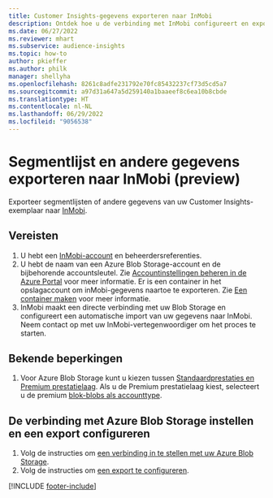 ```yaml
---
title: Customer Insights-gegevens exporteren naar InMobi
description: Ontdek hoe u de verbinding met InMobi configureert en exporteert.
ms.date: 06/27/2022
ms.reviewer: mhart
ms.subservice: audience-insights
ms.topic: how-to
author: pkieffer
ms.author: philk
manager: shellyha
ms.openlocfilehash: 8261c8adfe231792e70fc85432237cf73d5cd5a7
ms.sourcegitcommit: a97d31a647a5d259140a1baaeef8c6ea10b8cbde
ms.translationtype: HT
ms.contentlocale: nl-NL
ms.lasthandoff: 06/29/2022
ms.locfileid: "9056538"
---
```

# <a name="export-segment-list-and-other-data-to-inmobi-preview"></a>Segmentlijst en andere gegevens exporteren naar InMobi (preview)

Exporteer segmentlijsten of andere gegevens van uw Customer Insights-exemplaar naar [InMobi](https://www.inmobi.com/).

## <a name="prerequisites"></a>Vereisten

1. U hebt een [InMobi-account](https://www.inmobi.com/) en beheerdersreferenties.
1. U hebt de naam van een Azure Blob Storage-account en de bijbehorende accountsleutel. Zie [Accountinstellingen beheren in de Azure Portal](/azure/storage/common/storage-account-manage) voor meer informatie. Er is een container in het opslagaccount om inMobi-gegevens naartoe te exporteren. Zie [Een container maken](/azure/storage/blobs/storage-quickstart-blobs-portal#create-a-container) voor meer informatie.
1. InMobi maakt een directe verbinding met uw Blob Storage en configureert een automatische import van uw gegevens naar InMobi. Neem contact op met uw InMobi-vertegenwoordiger om het proces te starten.

## <a name="known-limitations"></a>Bekende beperkingen

1. Voor Azure Blob Storage kunt u kiezen tussen [Standaardprestaties en Premium prestatielaag](/azure/storage/blobs/storage-blob-performance-tiers). Als u de Premium prestatielaag kiest, selecteert u de premium [blok-blobs als accounttype](/azure/storage/common/storage-account-overview#types-of-storage-accounts).

## <a name="set-up-the-connection-to-azure-blob-storage-and-configure-an-export"></a>De verbinding met Azure Blob Storage instellen en een export configureren

1. Volg de instructies om [een verbinding in te stellen met uw Azure Blob Storage](export-azure-blob-storage.md).
2. Volg de instructies om [een export te configureren](export-azure-blob-storage.md#configure-an-export).

[!INCLUDE [footer-include](includes/footer-banner.md)]
